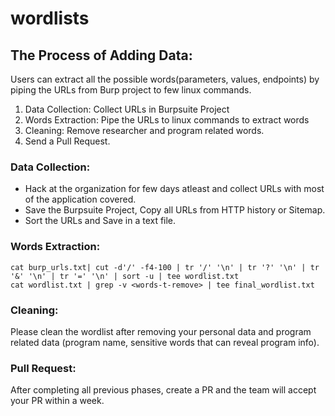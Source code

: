 # wordlists

## The Process of Adding Data:
Users can extract all the possible words(parameters, values, endpoints) by piping the URLs from Burp project to few linux commands.

1. Data Collection: Collect URLs in Burpsuite Project
2. Words Extraction: Pipe the URLs to linux commands to extract words
3. Cleaning: Remove researcher and program related words.
4. Send a Pull Request.

### Data Collection:
* Hack at the organization for few days atleast and collect URLs with most of the application covered.
* Save the Burpsuite Project, Copy all URLs from HTTP history or Sitemap.
* Sort the URLs and Save in a text file.

### Words Extraction:
```
cat burp_urls.txt| cut -d'/' -f4-100 | tr '/' '\n' | tr '?' '\n' | tr '&' '\n' | tr '=' '\n' | sort -u | tee wordlist.txt
cat wordlist.txt | grep -v <words-t-remove> | tee final_wordlist.txt
```

### Cleaning:
Please clean the wordlist after removing your personal data and program related data (program name, sensitive words that can reveal program info).

### Pull Request:
After completing all previous phases, create a PR and the team will accept your PR within a week.

